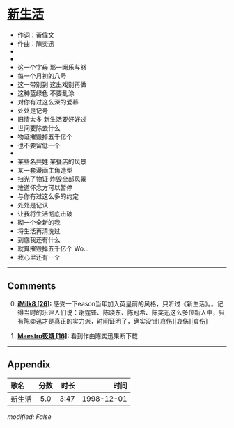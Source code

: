 # [新生活](https://music.163.com/song?id=67705)

* 作词：黃偉文
* 作曲：陳奕迅
*
*
* 这一个字母  那一阙乐与怒
* 每一个月初的八号
* 这一带别到  这出戏别再做
* 这种蓝绿色  不要乱涂
* 对你有过这么深的爱慕
* 处处是记号
* 旧情太多  新生活要好好过
* 世间要除去什么
* 物证摧毁掉五千亿个
* 也不要留低一个
* 
* 某些名共姓  某餐店的风景
* 某一套漫画主角造型
* 扫光了物证  炸毁全部风景
* 难道怀念方可以暂停
* 与你有过这么多的约定
* 处处是记认
* 让我将生活彻底击破
* 砌一个全新的我
* 将生活再清洗过
* 到底我还有什么
* 就算摧毁掉五千亿个 Wo...
* 我心里还有一个


---

## Comments
0. **[iMilk8 \[26\]](https://music.163.com/#/user/home?id=39141371):** 感受一下eason当年加入英皇前的风格，只听过《新生活》。。记得当时的乐评人们说：谢霆锋、陈晓东、陈冠希、陈奕迅这么多位新人中，只有陈奕迅才是真正的实力派，时间证明了，确实没错[哀伤][哀伤][哀伤]

1. **[Maestro筱靖 \[16\]](https://music.163.com/#/user/home?id=82836961):** 看到作曲陈奕迅果断下载



---

## Appendix

|歌名|分数|时长|时间|
|:---|:---:|---:|---:|
|新生活|5.0|3:47|1998-12-01

*modified: False*
